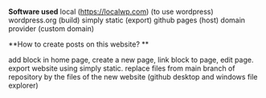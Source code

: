 **Software used**
local (https://localwp.com)   (to use wordpress)
wordpress.org (build)
simply static (export)
github pages (host)
domain provider (custom domain)


**How to create posts on this website? **

add block in home page, create a new page, link block to page, edit page. 
export website using simply static.
replace files from main branch of repository by the files of the new website (github desktop and windows file explorer)
